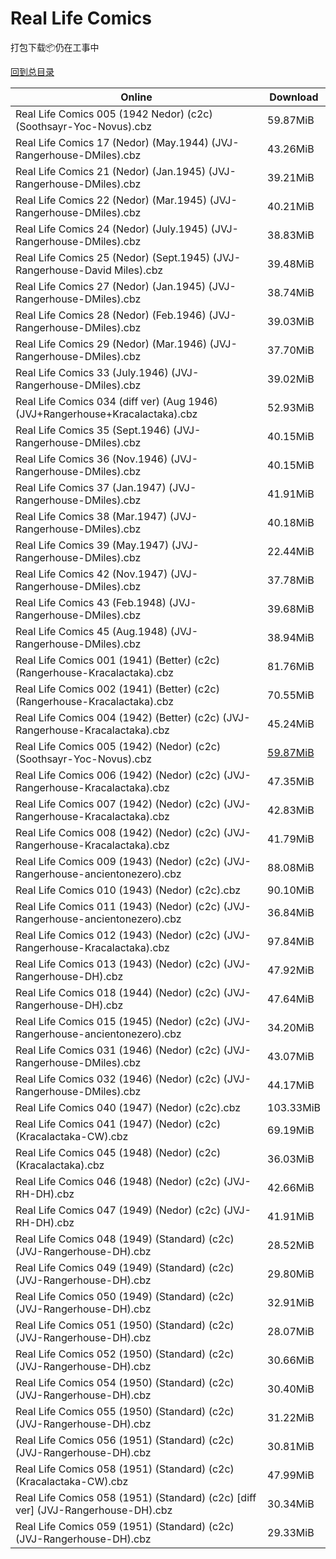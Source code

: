 # Real Life Comics

打包下载📦仍在工事中

[回到总目录](/Catalogs.md)







Online | Download
--- | ---
Real Life Comics 005 (1942 Nedor) (c2c) (Soothsayr-Yoc-Novus).cbz | 59.87MiB
Real Life Comics 17 (Nedor) (May.1944) (JVJ-Rangerhouse-DMiles).cbz | 43.26MiB
Real Life Comics 21 (Nedor) (Jan.1945) (JVJ-Rangerhouse-DMiles).cbz | 39.21MiB
Real Life Comics 22 (Nedor) (Mar.1945) (JVJ-Rangerhouse-DMiles).cbz | 40.21MiB
Real Life Comics 24 (Nedor) (July.1945) (JVJ-Rangerhouse-DMiles).cbz | 38.83MiB
Real Life Comics 25 (Nedor) (Sept.1945) (JVJ-Rangerhouse-David Miles).cbz | 39.48MiB
Real Life Comics 27 (Nedor) (Jan.1945) (JVJ-Rangerhouse-DMiles).cbz | 38.74MiB
Real Life Comics 28 (Nedor) (Feb.1946) (JVJ-Rangerhouse-DMiles).cbz | 39.03MiB
Real Life Comics 29 (Nedor) (Mar.1946) (JVJ-Rangerhouse-DMiles).cbz | 37.70MiB
Real Life Comics 33 (July.1946) (JVJ-Rangerhouse-DMiles).cbz | 39.02MiB
Real Life Comics 034 (diff ver) (Aug 1946) (JVJ+Rangerhouse+Kracalactaka).cbz | 52.93MiB
Real Life Comics 35 (Sept.1946) (JVJ-Rangerhouse-DMiles).cbz | 40.15MiB
Real Life Comics 36 (Nov.1946) (JVJ-Rangerhouse-DMiles).cbz | 40.15MiB
Real Life Comics 37 (Jan.1947) (JVJ-Rangerhouse-DMiles).cbz | 41.91MiB
Real Life Comics 38 (Mar.1947) (JVJ-Rangerhouse-DMiles).cbz | 40.18MiB
Real Life Comics 39 (May.1947) (JVJ-Rangerhouse-DMiles).cbz | 22.44MiB
Real Life Comics 42 (Nov.1947) (JVJ-Rangerhouse-DMiles).cbz | 37.78MiB
Real Life Comics 43 (Feb.1948) (JVJ-Rangerhouse-DMiles).cbz | 39.68MiB
Real Life Comics 45 (Aug.1948) (JVJ-Rangerhouse-DMiles).cbz | 38.94MiB
Real Life Comics 001 (1941) (Better) (c2c) (Rangerhouse-Kracalactaka).cbz | 81.76MiB
Real Life Comics 002 (1941) (Better) (c2c) (Rangerhouse-Kracalactaka).cbz | 70.55MiB
Real Life Comics 004 (1942) (Better) (c2c) (JVJ-Rangerhouse-Kracalactaka).cbz | 45.24MiB
Real Life Comics 005 (1942) (Nedor) (c2c) (Soothsayr-Yoc-Novus).cbz | [59.87MiB](https://pan.baidu.com/s/1qYwXUCO#list/path=%2FNovus%20-%20Week%20of%202016%20Q4%2FNovus%20-%20Week%20of%202016-11-09%2F%E3%82%BB%E3%82%BB%E3%82%BF%E3%82%AD%E3%82%AD%E3%82%AA%E3%82%A6%E3%82%AF%E3%82%B7%E3%82%A6%E3%82%B7%E3%82%AD%E3%82%AA%E3%82%A8%E3%82%AA%E3%82%B5%E3%82%A8%E3%82%BB%E3%82%AD%E3%82%BF%E3%82%AF%E3%82%B1%E3%82%B5%E3%82%AA%E3%82%B7%E3%82%A6%E3%82%B9%E3%82%A8%E3%82%B9%E3%82%B7%E3%82%A2%E3%82%B9&parentPath=%2FNovus%20-%20Week%20of%202016%20Q4)
Real Life Comics 006 (1942) (Nedor) (c2c) (JVJ-Rangerhouse-Kracalactaka).cbz | 47.35MiB
Real Life Comics 007 (1942) (Nedor) (c2c) (JVJ-Rangerhouse-Kracalactaka).cbz | 42.83MiB
Real Life Comics 008 (1942) (Nedor) (c2c) (JVJ-Rangerhouse-Kracalactaka).cbz | 41.79MiB
Real Life Comics 009 (1943) (Nedor) (c2c) (JVJ-Rangerhouse-ancientonezero).cbz | 88.08MiB
Real Life Comics 010 (1943) (Nedor) (c2c).cbz | 90.10MiB
Real Life Comics 011 (1943) (Nedor) (c2c) (JVJ-Rangerhouse-ancientonezero).cbz | 36.84MiB
Real Life Comics 012 (1943) (Nedor) (c2c) (JVJ-Rangerhouse-Kracalactaka).cbz | 97.84MiB
Real Life Comics 013 (1943) (Nedor) (c2c) (JVJ-Rangerhouse-DH).cbz | 47.92MiB
Real Life Comics 018 (1944) (Nedor) (c2c) (JVJ-Rangerhouse-DH).cbz | 47.64MiB
Real Life Comics 015 (1945) (Nedor) (c2c) (JVJ-Rangerhouse-ancientonezero).cbz | 34.20MiB
Real Life Comics 031 (1946) (Nedor) (c2c) (JVJ-Rangerhouse-DMiles).cbz | 43.07MiB
Real Life Comics 032 (1946) (Nedor) (c2c) (JVJ-Rangerhouse-DMiles).cbz | 44.17MiB
Real Life Comics 040 (1947) (Nedor) (c2c).cbz | 103.33MiB
Real Life Comics 041 (1947) (Nedor) (c2c) (Kracalactaka-CW).cbz | 69.19MiB
Real Life Comics 045 (1948) (Nedor) (c2c) (Kracalactaka).cbz | 36.03MiB
Real Life Comics 046 (1948) (Nedor) (c2c) (JVJ-RH-DH).cbz | 42.66MiB
Real Life Comics 047 (1949) (Nedor) (c2c) (JVJ-RH-DH).cbz | 41.91MiB
Real Life Comics 048 (1949) (Standard) (c2c) (JVJ-Rangerhouse-DH).cbz | 28.52MiB
Real Life Comics 049 (1949) (Standard) (c2c) (JVJ-Rangerhouse-DH).cbz | 29.80MiB
Real Life Comics 050 (1949) (Standard) (c2c) (JVJ-Rangerhouse-DH).cbz | 32.91MiB
Real Life Comics 051 (1950) (Standard) (c2c) (JVJ-Rangerhouse-DH).cbz | 28.07MiB
Real Life Comics 052 (1950) (Standard) (c2c) (JVJ-Rangerhouse-DH).cbz | 30.66MiB
Real Life Comics 054 (1950) (Standard) (c2c) (JVJ-Rangerhouse-DH).cbz | 30.40MiB
Real Life Comics 055 (1950) (Standard) (c2c) (JVJ-Rangerhouse-DH).cbz | 31.22MiB
Real Life Comics 056 (1951) (Standard) (c2c) (JVJ-Rangerhouse-DH).cbz | 30.81MiB
Real Life Comics 058 (1951) (Standard) (c2c) (Kracalactaka-CW).cbz | 47.99MiB
Real Life Comics 058 (1951) (Standard) (c2c) [diff ver] (JVJ-Rangerhouse-DH).cbz | 30.34MiB
Real Life Comics 059 (1951) (Standard) (c2c) (JVJ-Rangerhouse-DH).cbz | 29.33MiB